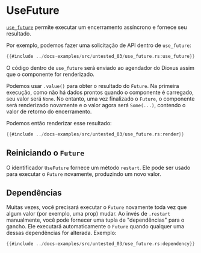 # UseFuture

[`use_future`](https://docs.rs/dioxus-hooks/latest/dioxus_hooks/fn.use_future.html) permite executar um encerramento assíncrono e fornece seu resultado.

Por exemplo, podemos fazer uma solicitação de API dentro de `use_future`:

```rust
{{#include ../docs-examples/src/untested_03/use_future.rs:use_future}}
```

O código dentro de `use_future` será enviado ao agendador do Dioxus assim que o componente for renderizado.

Podemos usar `.value()` para obter o resultado do `Future`. Na primeira execução, como não há dados prontos quando o componente é carregado, seu valor será `None`. No entanto, uma vez finalizado o `Future`, o componente será renderizado novamente e o valor agora será `Some(...)`, contendo o valor de retorno do encerramento.

Podemos então renderizar esse resultado:

```rust
{{#include ../docs-examples/src/untested_03/use_future.rs:render}}
```

## Reiniciando o `Future`

O identificador `UseFuture` fornece um método `restart`. Ele pode ser usado para executar o `Future` novamente, produzindo um novo valor.

## Dependências

Muitas vezes, você precisará executar o `Future` novamente toda vez que algum valor (por exemplo, uma prop) mudar. Ao invés de `.restart` manualmente, você pode fornecer uma tupla de "dependências" para o gancho. Ele executará automaticamente o `Future` quando qualquer uma dessas dependências for alterada. Exemplo:

```rust
{{#include ../docs-examples/src/untested_03/use_future.rs:dependency}}
```
